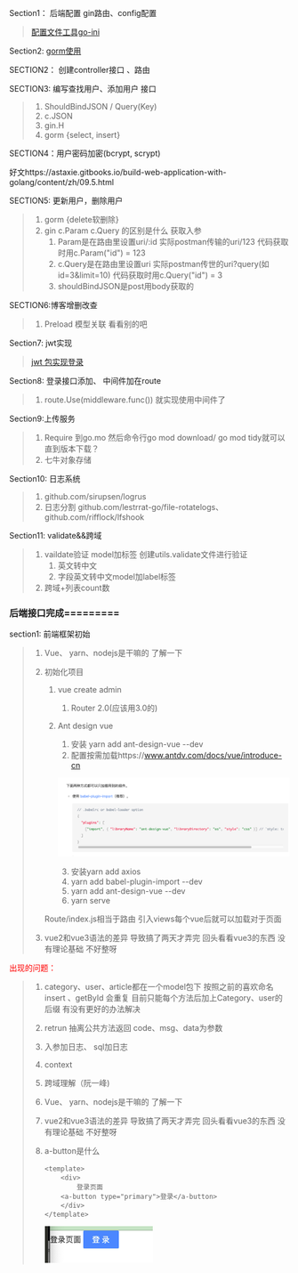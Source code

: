 Section1： 后端配置  gin路由、config配置

> [配置文件工具go-ini](https://ini.unknwon.io/docs/intro/getting_started)

Section2: [gorm使用](https://gorm.io/index.html)

SECTION2： 创建controller接口 、路由  

SECTION3: 编写查找用户、添加用户 接口

>1. ShouldBindJSON / Query(Key)
>2. c.JSON
>3. gin.H
>4. gorm {select, insert}

SECTION4：用户密码加密(bcrypt, scrypt)

好文https://astaxie.gitbooks.io/build-web-application-with-golang/content/zh/09.5.html

SECTION5: 更新用户，删除用户

> 1. gorm {delete软删除}
> 2. gin   c.Param c.Query  的区别是什么  获取入参 
>    1. Param是在路由里设置uri/:id   实际postman传输的uri/123   代码获取时用c.Param("id") = 123
>    2. c.Query是在路由里设置uri  实际postman传世的uri?query(如id=3&limit=10) 代码获取时用c.Query("id") = 3
>    3. shouldBindJSON是post用body获取的

SECTION6:博客增删改查

> 1. Preload 模型关联 看看别的吧

Section7: jwt实现

> [jwt 包实现登录](https://pkg.go.dev/github.com/dgrijalva/jwt-go/v4)

Section8: 登录接口添加、 中间件加在route

> 1. route.Use(middleware.func()) 就实现使用中间件了

Section9:上传服务

> 1. Require 到go.mo  然后命令行go mod download/ go mod tidy就可以直到版本下载？
> 2. 七牛对象存储

Section10: 日志系统

> 1. github.com/sirupsen/logrus
> 2. 日志分割 github.com/lestrrat-go/file-rotatelogs、github.com/rifflock/lfshook

Section11: validate&&跨域

> 1. vaildate验证 model加标签  创建utils.validate文件进行验证
>    1. 英文转中文
>    2. 字段英文转中文model加label标签
> 2. 跨域+列表count数

### 后端接口完成=========



section1: 前端框架初始

> 1. Vue、 yarn、nodejs是干嘛的 了解一下
>
> 2. 初始化项目
>
>    1. vue create admin
>
>       1. Router 2.0(应该用3.0的)
>
>    2. Ant design vue
>
>       1. 安装 yarn add ant-design-vue --dev
>       2. 配置按需加载https://www.antdv.com/docs/vue/introduce-cn
>
>       ![image-20220612225335967](assets/image-20220612225335967.png)
>
>       3. 安装yarn add axios
>       4. yarn add babel-plugin-import --dev
>       5. yarn add ant-design-vue --dev
>       6. yarn serve
>
>    Route/index.js相当于路由  引入views每个vue后就可以加载对于页面
>
> 3. vue2和vue3语法的差异 导致搞了两天才弄完   回头看看vue3的东西  没有理论基础 不好整呀

<font color=red>出现的问题：</font> 

> 1. category、user、article都在一个model包下   按照之前的喜欢命名 insert 、getById 会重复  目前只能每个方法后加上Category、user的后缀  有没有更好的办法解决
>
> 2. retrun 抽离公共方法返回  code、msg、data为参数
>
> 3. 入参加日志、 sql加日志 
>
> 4. context
>
> 5. 跨域理解（阮一峰)
>
> 6. Vue、 yarn、nodejs是干嘛的 了解一下
>
> 7. vue2和vue3语法的差异 导致搞了两天才弄完   回头看看vue3的东西  没有理论基础 不好整呀
>
> 8. a-button是什么
>
>    ```vue
>    <template>
>        <div>
>            登录页面
>        <a-button type="primary">登录</a-button>
>        </div>
>    </template>
>    
>    ```
>
>    ![image-20220613225308892](assets/image-20220613225308892.png)